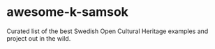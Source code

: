 # awesome-k-samsok
Curated list of the best Swedish Open Cultural Heritage examples and project out in the wild.
